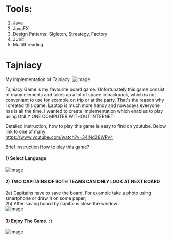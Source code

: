 # Tools:  
1) Java  
2) JavaFX  
3) Design Patterns: Sigleton, Streategy, Factory  
4) JUnit  
5) Multithreading  

# Tajniacy
My implementation of Tajniacy. 
![image](https://github.com/ppirog/Tajniacy/assets/126290295/d5e97d0d-b2b1-4953-9d35-2026a9b41f53)

Tajniacy Game is my favourite board game.
Unfortunately this game consist of many elements and takes up a lot of space in backpack, which is not conveniant to use for example on trip or at the party.
That's the reason why I created this game. Laptop is much more handy and nowadays everyone has is all the time.
I wanted to create implementation which enables to play using ONLY ONE COMPUTER WITHOUT INTERNET!

Detailed instruction, how to play this game is easy to find on youtube. Below link to one of many:  
https://www.youtube.com/watch?v=34lNd28WPv4 


Brief instruction
How to play this game?  
#### 1) Select Language  
   ![image](https://github.com/ppirog/Tajniacy/assets/126290295/9a2941f0-ac78-4e88-a25f-611fd4c93e41)

#### 2) TWO CAPITAINS OF BOTH TEAMS CAN ONLY LOOK AT NEXT BOARD  
   2a) Capitains have to save the board. For example take a photo using smartphone or draw it on some paper;  
   2b) After saving board by capitains close the window  
  ![image](https://github.com/ppirog/Tajniacy/assets/126290295/11c94e56-7045-4d7e-b7b5-69bc66629842)  
  
#### 3) Enjoy The Game. :)
   ![image](https://github.com/ppirog/Tajniacy/assets/126290295/68ea4c03-3419-4914-bcc4-66f3e28bbe9b)

    



